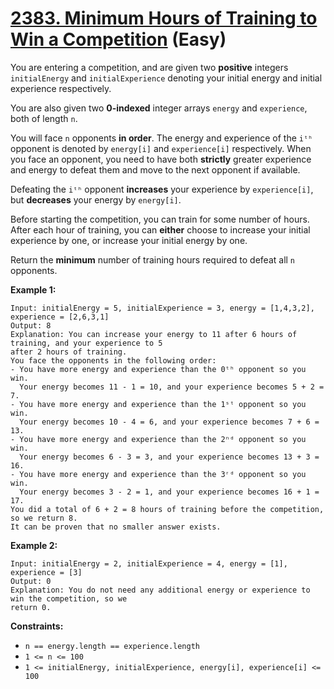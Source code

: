# [2383. Minimum Hours of Training to Win a Competition][link] (Easy)

[link]: https://leetcode.com/problems/minimum-hours-of-training-to-win-a-competition/

You are entering a competition, and are given two **positive** integers `initialEnergy` and
`initialExperience` denoting your initial energy and initial experience respectively.

You are also given two **0-indexed** integer arrays `energy` and `experience`, both of length `n`.

You will face `n` opponents **in order**. The energy and experience of the `iᵗʰ` opponent is denoted
by `energy[i]` and `experience[i]` respectively. When you face an opponent, you need to have both
**strictly** greater experience and energy to defeat them and move to the next opponent if
available.

Defeating the `iᵗʰ` opponent **increases** your experience by `experience[i]`, but **decreases**
your energy by `energy[i]`.

Before starting the competition, you can train for some number of hours. After each hour of
training, you can **either** choose to increase your initial experience by one, or increase your
initial energy by one.

Return the **minimum** number of training hours required to defeat all  `n` opponents.

**Example 1:**

```
Input: initialEnergy = 5, initialExperience = 3, energy = [1,4,3,2], experience = [2,6,3,1]
Output: 8
Explanation: You can increase your energy to 11 after 6 hours of training, and your experience to 5
after 2 hours of training.
You face the opponents in the following order:
- You have more energy and experience than the 0ᵗʰ opponent so you win.
  Your energy becomes 11 - 1 = 10, and your experience becomes 5 + 2 = 7.
- You have more energy and experience than the 1ˢᵗ opponent so you win.
  Your energy becomes 10 - 4 = 6, and your experience becomes 7 + 6 = 13.
- You have more energy and experience than the 2ⁿᵈ opponent so you win.
  Your energy becomes 6 - 3 = 3, and your experience becomes 13 + 3 = 16.
- You have more energy and experience than the 3ʳᵈ opponent so you win.
  Your energy becomes 3 - 2 = 1, and your experience becomes 16 + 1 = 17.
You did a total of 6 + 2 = 8 hours of training before the competition, so we return 8.
It can be proven that no smaller answer exists.
```

**Example 2:**

```
Input: initialEnergy = 2, initialExperience = 4, energy = [1], experience = [3]
Output: 0
Explanation: You do not need any additional energy or experience to win the competition, so we
return 0.
```

**Constraints:**

- `n == energy.length == experience.length`
- `1 <= n <= 100`
- `1 <= initialEnergy, initialExperience, energy[i], experience[i] <= 100`
